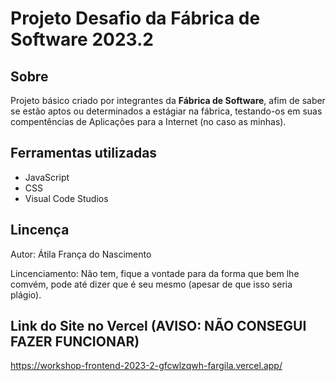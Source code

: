 <h1>
    <p>Projeto Desafio da Fábrica de Software 2023.2</p>
</h1>

## Sobre

Projeto básico criado por integrantes da **Fábrica de Software**,
afim de saber se estão aptos ou determinados a estágiar na fábrica, testando-os em suas compentências de Aplicações para a Internet (no caso as minhas).

## Ferramentas utilizadas
- JavaScript
- CSS
- Visual Code Studios

## Lincença

Autor: Átila França do Nascimento

Lincenciamento: Não tem, fique a vontade para da forma que bem lhe comvém, pode até dizer que é seu mesmo (apesar de que isso seria plágio).

## Link do Site no Vercel (AVISO: NÃO CONSEGUI FAZER FUNCIONAR)
https://workshop-frontend-2023-2-gfcwlzqwh-fargila.vercel.app/
